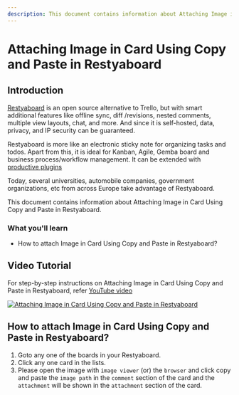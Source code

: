 ```yaml
---
description: This document contains information about Attaching Image in Card Using Copy and Paste in Restyaboard.
---
```


# Attaching Image in Card Using Copy and Paste in Restyaboard

## Introduction

[Restyaboard](https://restya.com/board) is an open source alternative to Trello, but with smart additional features like offline sync, diff /revisions, nested comments, multiple view layouts, chat, and more. And since it is self-hosted, data, privacy, and IP security can be guaranteed.

Restyaboard is more like an electronic sticky note for organizing tasks and todos. Apart from this, it is ideal for Kanban, Agile, Gemba board and business process/workflow management. It can be extended with [productive plugins](https://restya.com/board/apps "productive plugins")

Today, several universities, automobile companies, government organizations, etc from across Europe take advantage of Restyaboard.

This document contains information about Attaching Image in Card Using Copy and Paste in Restyaboard.

### What you'll learn

*   How to attach Image in Card Using Copy and Paste in Restyaboard?

## Video Tutorial

For step-by-step instructions on Attaching Image in Card Using Copy and Paste in Restyaboard, refer [YouTube video](https://www.youtube.com/watch?v=0N1L_mbb2wc "Watch video on Attaching Image in Card Using Copy and Paste in Restyaboard")

[![Attaching Image in Card Using Copy and Paste in Restyaboard](card-attachment-using-copy-and-paste.png)](https://www.youtube.com/watch?v=0N1L_mbb2wc "Watch video on Attaching Image in Card Using Copy and Paste in Restyaboard")  

## How to attach Image in Card Using Copy and Paste in Restyaboard?

1.  Goto any one of the boards in your Restyaboard.
2.  Click any one card in the lists.
3.  Please open the image with `image viewer` (or) the `browser` and click copy and paste the `image path` in the `comment` section of the card and the `attachment` will be shown in the `attachment` section of the card.